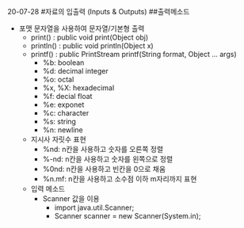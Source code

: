 20-07-28
#자료의 입출력 (Inputs & Outputs)
##출력메소드   
* 포맷 문자열을 사용하여 문자열/기본형 출력
    * print() : public void print(Object obj)
    * println() : public void println(Object x)
    * printf() : public PrintStream printf(String format, Object ... args)
        * %b: boolean
        * %d: decimal integer
        * %o: octal
        * %x, %X: hexadecimal
        * %f: decial float
        * %e: exponet
        * %c: character
        * %s: string
        * %n: newline
    * 지시사 자릿수 표현 
        * %nd: n칸을 사용하고 숫자를 오른쪽 정렬
        * %-nd: n칸을 사용하고 숫자를 왼쪽으로 정렬
        * %0nd: n칸을 사용하고 빈칸을 0으로 채움
        * %n.mf: n칸을 사용하고 소수점 이하 m자리까지 표현 
    * 입력 메소드
        * Scanner 값을 이용 
            * import java.util.Scanner;
            * Scanner scanner = new Scanner(System.in);